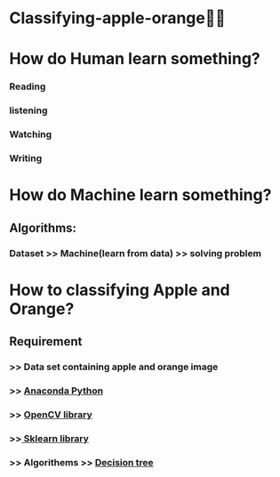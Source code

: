# Classifying-apple-orange🍎🍊
#  How do Human learn something?
### Reading
### listening
### Watching
### Writing


# How do Machine learn something?
## Algorithms:
### Dataset >> Machine(learn from data) >> solving problem
# How to classifying Apple and Orange?
## Requirement
### >> Data set containing apple and orange image
### >> [Anaconda Python](https://www.anaconda.com/download/)
### >> [OpenCV library](https://sourceforge.net/projects/opencvlibrary/)
### >>[ Sklearn library](https://scikit-learn.org/stable/index.html)
### >> Algorithems >> [Decision tree](https://www.borntodev.com/2022/09/15/รู้จักกับ-decision-tree/)
